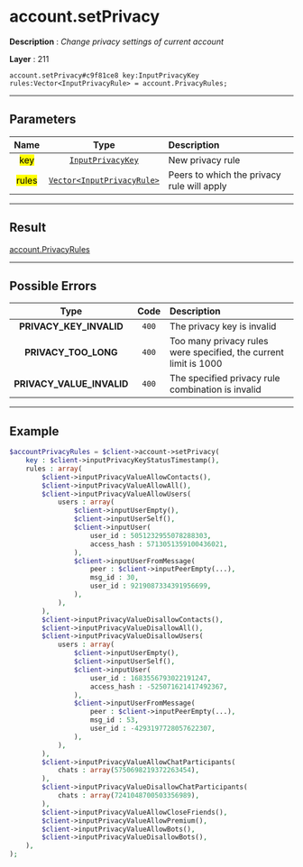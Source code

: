 # account.setPrivacy

**Description** : *Change privacy settings of current account*

**Layer** : 211

```tl
account.setPrivacy#c9f81ce8 key:InputPrivacyKey rules:Vector<InputPrivacyRule> = account.PrivacyRules;
```

---

## Parameters

| Name | Type | Description |
| :---: | :---: | :--- |
| <mark>key</mark> | [`InputPrivacyKey`](type/InputPrivacyKey) | New privacy rule |
| <mark>rules</mark> | [`Vector<InputPrivacyRule>`](type/InputPrivacyRule) | Peers to which the privacy rule will apply |

---

## Result

[account.PrivacyRules](type/account.PrivacyRules)

---

## Possible Errors

| Type | Code | Description |
| :---: | :---: | :--- |
| **PRIVACY_KEY_INVALID** | `400` | The privacy key is invalid |
| **PRIVACY_TOO_LONG** | `400` | Too many privacy rules were specified, the current limit is 1000 |
| **PRIVACY_VALUE_INVALID** | `400` | The specified privacy rule combination is invalid |

---

## Example

```php
$accountPrivacyRules = $client->account->setPrivacy(
	key : $client->inputPrivacyKeyStatusTimestamp(),
	rules : array(
		$client->inputPrivacyValueAllowContacts(),
		$client->inputPrivacyValueAllowAll(),
		$client->inputPrivacyValueAllowUsers(
			users : array(
				$client->inputUserEmpty(),
				$client->inputUserSelf(),
				$client->inputUser(
					user_id : 5051232955078288303,
					access_hash : 5713051359100436021,
				),
				$client->inputUserFromMessage(
					peer : $client->inputPeerEmpty(...),
					msg_id : 30,
					user_id : 9219087334391956699,
				),
			),
		),
		$client->inputPrivacyValueDisallowContacts(),
		$client->inputPrivacyValueDisallowAll(),
		$client->inputPrivacyValueDisallowUsers(
			users : array(
				$client->inputUserEmpty(),
				$client->inputUserSelf(),
				$client->inputUser(
					user_id : 1683556793022191247,
					access_hash : -525071621417492367,
				),
				$client->inputUserFromMessage(
					peer : $client->inputPeerEmpty(...),
					msg_id : 53,
					user_id : -4293197728057622307,
				),
			),
		),
		$client->inputPrivacyValueAllowChatParticipants(
			chats : array(5750698219372263454),
		),
		$client->inputPrivacyValueDisallowChatParticipants(
			chats : array(7241048700503356989),
		),
		$client->inputPrivacyValueAllowCloseFriends(),
		$client->inputPrivacyValueAllowPremium(),
		$client->inputPrivacyValueAllowBots(),
		$client->inputPrivacyValueDisallowBots(),
	),
);
```